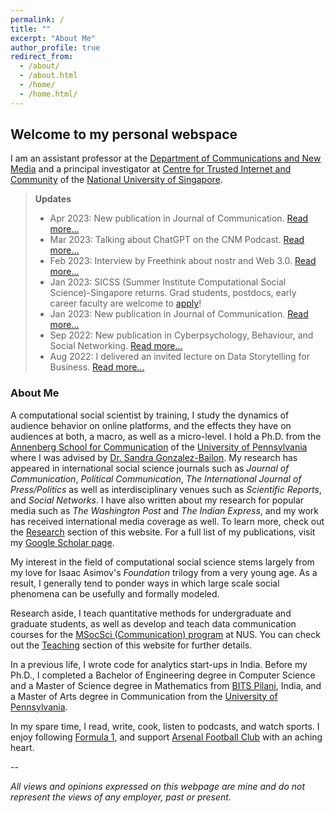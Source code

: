 ```yaml
---
permalink: /
title: ""
excerpt: "About Me"
author_profile: true
redirect_from: 
  - /about/
  - /about.html
  - /home/
  - /home.html/
---
```


## Welcome to my personal webspace

I am an assistant professor at the [Department of Communications and New Media](https://www.fas.nus.edu.sg/cnm/) and a principal investigator at [Centre for Trusted Internet and Community](https://ctic.nus.edu.sg/) of the [National University of Singapore](http://nus.edu.sg/).

> <b>Updates</b>
> * Apr 2023: New publication in Journal of Communication. [Read more...](https://www.subhayan.com/posts/2023/4/joc-metrics/)
> * Mar 2023: Talking about ChatGPT on the CNM Podcast. [Read more...](https://www.subhayan.com/posts/2023/3/chatgpt-podcast)
> * Feb 2023: Interview by Freethink about nostr and Web 3.0. [Read more...](https://www.subhayan.com/posts/2023/2/freethink-interview/)
> * Jan 2023: SICSS (Summer Institute Computational Social Science)-Singapore returns. Grad students, postdocs, early career faculty are welcome to [apply](https://www.subhayan.com/posts/2022/1/sicss-singapore-2023/)!
> * Jan 2023: New publication in Journal of Communication. [Read more...](https://www.subhayan.com/posts/2023/1/joc-shadowban/)
> * Sep 2022: New publication in Cyberpsychology, Behaviour, and Social Networking. [Read more...](https://www.subhayan.com/posts/2022/9/cyberpsych-pub/)
> * Aug 2022: I delivered an invited lecture on Data Storytelling for Business. [Read more...](https://www.subhayan.com/posts/2022/8/masterclass-nus/)

### About Me

A computational social scientist by training, I study the dynamics of audience behavior on online platforms, and the effects they have on audiences at both, a macro, as well as a micro-level. I hold a Ph.D. from the [Annenberg School for Communication](https://www.asc.upenn.edu) of the [University of Pennsylvania](https://www.upenn.edu/) where I was advised by [Dr. Sandra Gonzalez-Bailon](https://www.asc.upenn.edu/people/faculty/sandra-gonzalez-bailon-phd). My research has appeared in international social science journals such as *Journal of Communication*,  *Political Communication*, *The International Journal of Press/Politics* as well as interdisciplinary venues such as *Scientific Reports*, and *Social Networks*. I have also written about my research for popular media such as *The Washington Post* and *The Indian Express*, and my work has received international media coverage as well. To learn more, check out the [Research](./research) section of this website. For a full list of my publications, visit my [Google Scholar page](https://scholar.google.com/citations?user=Y7_E1EIAAAAJ&hl=en).

My interest in the field of computational social science stems largely from my love for Isaac Asimov's *Foundation* trilogy from a very young age. As a result, I generally tend to ponder ways in which large scale social phenomena can be usefully and formally modeled.

Research aside, I teach quantitative methods for undergraduate and graduate students, as well as develop and teach data communication courses for the [MSocSci (Communication) program](https://scale.nus.edu.sg/programmes/graduate/msocsci-(communication)) at NUS. You can check out the [Teaching](./teaching) section of this website for further details.

In a previous life, I wrote code for analytics start-ups in India. Before my Ph.D., I completed a Bachelor of Engineering degree in Computer Science and a Master of Science degree in Mathematics from [BITS Pilani](https://www.bits-pilani.ac.in/), India, and a Master of Arts degree in Communication from the [University of Pennsylvania](https://www.upenn.edu/).

In my spare time, I read, write, cook, listen to podcasts, and watch sports. I enjoy following [Formula 1](http://formula1.com/), and support [Arsenal Football Club](https://www.arsenal.com/) with an aching heart.

--

*All views and opinions expressed on this webpage are mine and do not represent the views of any employer, past or present.*
